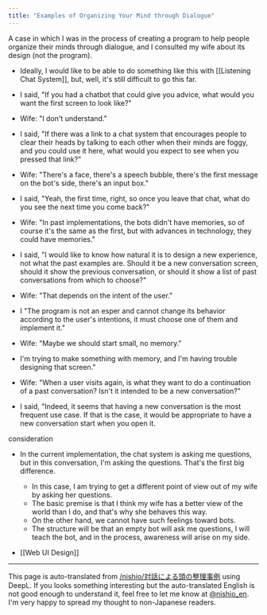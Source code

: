 ```yaml
---
title: "Examples of Organizing Your Mind through Dialogue"
---
```


A case in which I was in the process of creating a program to help people organize their minds through dialogue, and I consulted my wife about its design (not the program).
- Ideally, I would like to be able to do something like this with [[Listening Chat System]], but, well, it's still difficult to go this far.

- I said, "If you had a chatbot that could give you advice, what would you want the first screen to look like?"
- Wife: "I don't understand."
- I said, "If there was a link to a chat system that encourages people to clear their heads by talking to each other when their minds are foggy, and you could use it here, what would you expect to see when you pressed that link?"
- Wife: "There's a face, there's a speech bubble, there's the first message on the bot's side, there's an input box."
- I said, "Yeah, the first time, right, so once you leave that chat, what do you see the next time you come back?"
- Wife: "In past implementations, the bots didn't have memories, so of course it's the same as the first, but with advances in technology, they could have memories."
- I said, "I would like to know how natural it is to design a new experience, not what the past examples are. Should it be a new conversation screen, should it show the previous conversation, or should it show a list of past conversations from which to choose?"
- Wife: "That depends on the intent of the user."
- I "The program is not an esper and cannot change its behavior according to the user's intentions, it must choose one of them and implement it."
- Wife: "Maybe we should start small, no memory."
- I'm trying to make something with memory, and I'm having trouble designing that screen."
- Wife: "When a user visits again, is what they want to do a continuation of a past conversation? Isn't it intended to be a new conversation?"
- I said, "Indeed, it seems that having a new conversation is the most frequent use case. If that is the case, it would be appropriate to have a new conversation start when you open it.

consideration
- In the current implementation, the chat system is asking me questions, but in this conversation, I'm asking the questions. That's the first big difference.
    - In this case, I am trying to get a different point of view out of my wife by asking her questions.
    - The basic premise is that I think my wife has a better view of the world than I do, and that's why she behaves this way.
    - On the other hand, we cannot have such feelings toward bots.
    - The structure will be that an empty bot will ask me questions, I will teach the bot, and in the process, awareness will arise on my side.

- [[Web UI Design]]

---
This page is auto-translated from [/nishio/対話による頭の整理事例](https://scrapbox.io/nishio/対話による頭の整理事例) using DeepL. If you looks something interesting but the auto-translated English is not good enough to understand it, feel free to let me know at [@nishio_en](https://twitter.com/nishio_en). I'm very happy to spread my thought to non-Japanese readers.